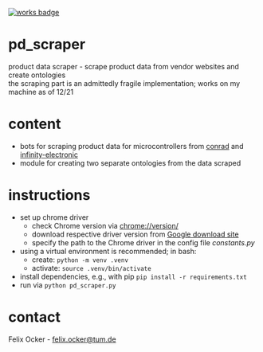 [![works badge](https://cdn.jsdelivr.net/gh/nikku/works-on-my-machine@v0.2.0/badge.svg)](https://github.com/nikku/works-on-my-machine)

# pd_scraper
product data scraper - scrape product data from vendor websites and create ontologies\
the scraping part is an admittedly fragile implementation; works on my machine as of 12/21

# content
* bots for scraping product data for microcontrollers from [conrad](https://www.conrad.de/) and [infinity-electronic](https://www.infinity-semiconductor.com/)
* module for creating two separate ontologies from the data scraped

# instructions
* set up chrome driver
  * check Chrome version via [chrome://version/](chrome://version/)
  * download respective driver version from [Google download site](https://chromedriver.chromium.org/downloads)
  * specify the path to the Chrome driver in the config file *constants.py*
* using a virtual environment is recommended; in bash:
  * create: ```python -m venv .venv```
  * activate: ```source .venv/bin/activate```
* install dependencies, e.g., with pip ```pip install -r requirements.txt```
* run via ```python pd_scraper.py```

# contact
Felix Ocker - [felix.ocker@tum.de](mailto:felix.ocker@tum.de)
